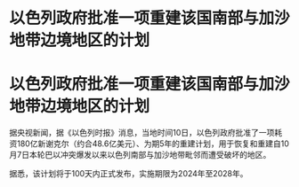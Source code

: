 # 以色列政府批准一项重建该国南部与加沙地带边境地区的计划

# 以色列政府批准一项重建该国南部与加沙地带边境地区的计划

据央视新闻，据《以色列时报》消息，当地时间10日，以色列政府批准了一项耗资180亿新谢克尔（约合48.6亿美元）、为期5年的重建计划，用于恢复和重建自10月7日本轮巴以冲突爆发以来以色列南部与加沙地带毗邻而遭受破坏的地区。

据悉，该计划将于100天内正式发布，实施期限为2024年至2028年。

